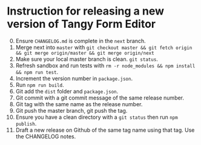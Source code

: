 # Instruction for releasing a new version of Tangy Form Editor

0. Ensure `CHANGELOG.md` is complete in the `next` branch.
0. Merge next into `master` with `git checkout master && git fetch origin && git merge origin/master && git merge origin/next`
0. Make sure your local master branch is clean. `git status`.
0. Refresh sandbox and run tests with `rm -r node_modules && npm install && npm run test`.
0. Increment the version number in `package.json`. 
0. Run `npm run build`.
0. Git add the `dist` folder and `package.json`.
0. Git commit with a git commit message of the same release number.
0. Git tag with the same name as the release number.
0. Git push the master branch, git push the tag.
0. Ensure you have a clean directory with a `git status` then run `npm publish`. 
0. Draft a new release on Github of the same tag name using that tag. Use the CHANGELOG notes.
